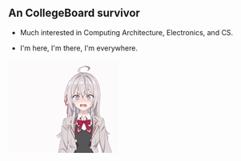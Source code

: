 ## An CollegeBoard survivor
- Much interested in Computing Architecture, Electronics, and CS.

- I'm here, I'm there, I'm everywhere.
 
![me](tdoeg.gif)
